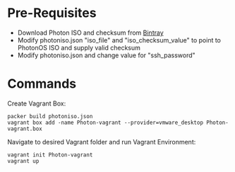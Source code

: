 # Pre-Requisites

* Download Photon ISO and checksum from [Bintray](https://bintray.com/vmware/photon/iso/view)
* Modify photoniso.json "iso_file" and "iso_checksum_value" to point to PhotonOS ISO and supply valid checksum
* Modify photoniso.json and change value for "ssh_password"

# Commands
 
Create Vagrant Box:

```
packer build photoniso.json
vagrant box add -name Photon-vagrant --provider=vmware_desktop Photon-vagrant.box
```

Navigate to desired Vagrant folder and run Vagrant Environment:

```
vagrant init Photon-vagrant
vagrant up
```
